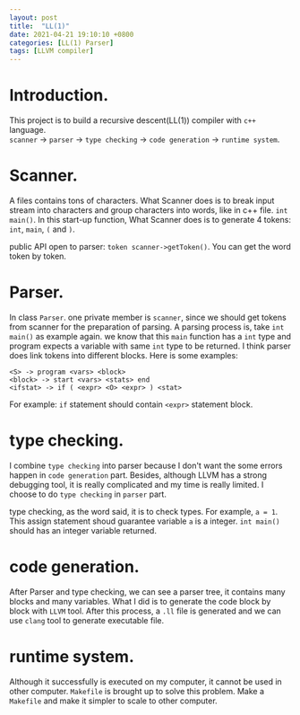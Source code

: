 ```yaml
---
layout: post
title:  "LL(1)"
date: 2021-04-21 19:10:10 +0800
categories: [LL(1) Parser]
tags: [LLVM compiler]
---
```

# Introduction.
This project is to build a recursive descent(LL(1)) compiler with `c++` language.  
`scanner` -> `parser` -> `type checking` -> `code generation` -> `runtime system`.

# Scanner. 
A files contains tons of characters. What Scanner does is to break input stream into characters and group characters into words, like in c++ file. `int main()`. In this start-up function, What Scanner does is to generate 4 tokens: `int`, `main`, `(` and `)`.  

public API open to parser: `token scanner->getToken()`. You can get the word token by token.  

# Parser.
In class `Parser`. one private member is `scanner`, since we should get tokens from scanner for the preparation of parsing. A parsing process is, take `int main()` as example again. we know that this `main` function has a `int` type and program expects a variable with same `int` type to be returned. I think parser does link tokens into different blocks. Here is some examples: 

```
<S> -> program <vars> <block>
<block> -> start <vars> <stats> end
<ifstat> -> if ( <expr> <O> <expr> ) <stat>
```

For example: `if` statement should contain `<expr>` statement block.  

# type checking.
I combine `type checking` into parser because I don't want the some errors happen in `code generation` part. Besides, although LLVM has a strong debugging tool, it is really complicated and my time is really limited. I choose to do `type checking` in `parser` part.  

type checking, as the word said, it is to check types. For example, `a = 1`. This assign statement shoud guarantee variable `a` is a integer.  `int main()` should has an integer variable returned.  

# code generation.
After Parser and type checking, we can see a parser tree, it contains many blocks and many variables. What I did is to generate the code block by block with `LLVM` tool. After this process, a `.ll` file is generated and we can use `clang` tool to generate executable file.  

# runtime system.
Although it successfully is executed on my computer, it cannot be used in other computer. `Makefile` is brought up to solve this problem. Make a `Makefile` and make it simpler to scale to other computer.



